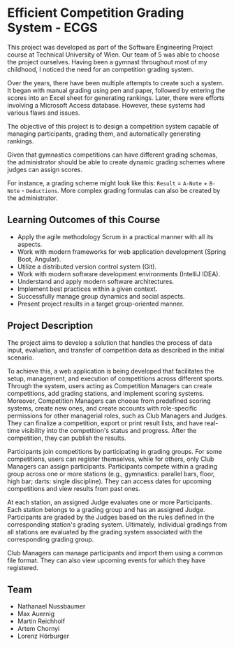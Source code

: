 # Efficient Competition Grading System - ECGS

This project was developed as part of the Software Engineering Project course at Technical University of Wien. Our team of 5 was able to choose the project ourselves. Having been a gymnast throughout most of my childhood, I noticed the need for an competition grading system.

Over the years, there have been multiple attempts to create such a system. It began with manual grading using pen and paper, followed by entering the scores into an Excel sheet for generating rankings. Later, there were efforts involving a Microsoft Access database. However, these systems had various flaws and issues.

The objective of this project is to design a competition system capable of managing participants, grading them, and automatically generating rankings.

Given that gymnastics competitions can have different grading schemas, the administrator should be able to create dynamic grading schemes where judges can assign scores.

For instance, a grading scheme might look like this: `Result` = `A-Note` + `B-Note` - `Deductions`. More complex grading formulas can also be created by the administrator.

## Learning Outcomes of this Course
- Apply the agile methodology Scrum in a practical manner with all its aspects.
- Work with modern frameworks for web application development (Spring Boot, Angular).
- Utilize a distributed version control system (Git).
- Work with modern software development environments (IntelliJ IDEA).
- Understand and apply modern software architectures.
- Implement best practices within a given context.
- Successfully manage group dynamics and social aspects.
- Present project results in a target group-oriented manner.

## Project Description

The project aims to develop a solution that handles the process of data input, evaluation, and transfer of competition data as described in the initial scenario.

To achieve this, a web application is being developed that facilitates the setup, management, and execution of competitions across different sports. Through the system, users acting as Competition Managers can create competitions, add grading stations, and implement scoring systems. Moreover, Competition Managers can choose from predefined scoring systems, create new ones, and create accounts with role-specific permissions for other managerial roles, such as Club Managers and Judges. They can finalize a competition, export or print result lists, and have real-time visibility into the competition's status and progress. After the competition, they can publish the results.

Participants join competitions by participating in grading groups. For some competitions, users can register themselves, while for others, only Club Managers can assign participants. Participants compete within a grading group across one or more stations (e.g., gymnastics: parallel bars, floor, high bar; darts: single discipline). They can access dates for upcoming competitions and view results from past ones.

At each station, an assigned Judge evaluates one or more Participants. Each station belongs to a grading group and has an assigned Judge. Participants are graded by the Judges based on the rules defined in the corresponding station's grading system. Ultimately, individual gradings from all stations are evaluated by the grading system associated with the corresponding grading group.

Club Managers can manage participants and import them using a common file format. They can also view upcoming events for which they have registered.

## Team
- Nathanael Nussbaumer
- Max Auernig
- Martin Reichholf
- Artem Chornyi
- Lorenz Hörburger